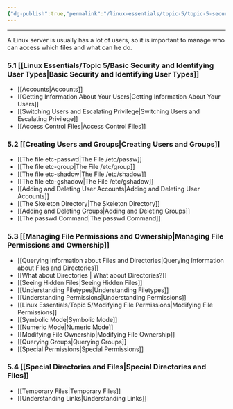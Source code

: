 ```yaml
---
{"dg-publish":true,"permalink":"/linux-essentials/topic-5/topic-5-security-and-file-permissions/","pinned":"true","noteIcon":"1"}
---
```


---
A Linux server is usually has a lot of users, so it is important to manage who can access which files and what can he do.

### 5.1 [[Linux Essentials/Topic 5/Basic Security and Identifying User Types\|Basic Security and Identifying User Types]]
- [[Accounts\|Accounts]]
- [[Getting Information About Your Users\|Getting Information About Your Users]]
- [[Switching Users and Escalating Privilege\|Switching Users and Escalating Privilege]]
- [[Access Control Files\|Access Control Files]]
### 5.2 [[Creating Users and Groups\|Creating Users and Groups]]
- [[The file etc-passwd\|The File /etc/passw]]
- [[The file etc-group\|The File /etc/group]]
- [[The file etc-shadow\|The File /etc/shadow]]
- [[The file etc-gshadow\|The File /etc/gshadow]]
- [[Adding and Deleting User Accounts\|Adding and Deleting User Accounts]]
- [[The Skeleton Directory\|The Skeleton Directory]]
- [[Adding and Deleting Groups\|Adding and Deleting Groups]]
- [[The passwd Command\|The passwd Command]]
### 5.3 [[Managing File Permissions and Ownership\|Managing File Permissions and Ownership]]
- [[Querying Information about Files and Directories\|Querying Information about Files and Directories]]
- [[What about Directories \| What about Directories?]]
- [[Seeing Hidden Files\|Seeing Hidden Files]]
- [[Understanding Filetypes\|Understanding Filetypes]]
- [[Understanding Permissions\|Understanding Permissions]]
- [[Linux Essentials/Topic 5/Modifying File Permissions\|Modifying File Permissions]]
- [[Symbolic Mode\|Symbolic Mode]]
- [[Numeric Mode\|Numeric Mode]]
- [[Modifying File Ownership\|Modifying File Ownership]]
- [[Querying Groups\|Querying Groups]]
- [[Special Permissions\|Special Permissions]]
### 5.4 [[Special Directories and Files\|Special Directories and Files]]
- [[Temporary Files\|Temporary Files]]
- [[Understanding Links\|Understanding Links]]

